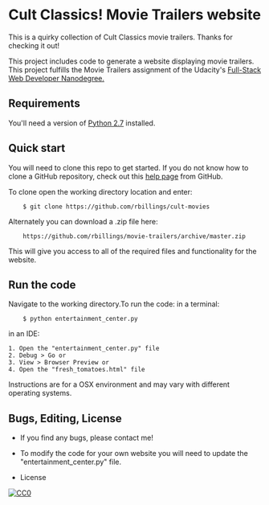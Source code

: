 # Cult Classics! Movie Trailers website

This is a quirky collection of Cult Classics movie trailers. Thanks for checking it out!

This project includes code to generate a website displaying movie trailers. This project fulfills
the Movie Trailers assignment of the Udacity's [Full-Stack Web Developer Nanodegree.][nano]

## Requirements
You'll need a version of [Python 2.7][python] installed.

## Quick start
You will need to clone this repo to get started. If you do not know how to clone a GitHub
repository, check out this [help page][git-clone] from GitHub.

To clone open the working directory location and enter:
```
    $ git clone https://github.com/rbillings/cult-movies
```
Alternately you can download a .zip file here:
```
    https://github.com/rbillings/movie-trailers/archive/master.zip
```
This will give you access to all of the required files and functionality for the website.

## Run the code
Navigate to the working directory.To run the code:
in a terminal:
```
    $ python entertainment_center.py
```
in an IDE:
```
1. Open the "entertainment_center.py" file
2. Debug > Go or
3. View > Browser Preview or
4. Open the "fresh_tomatoes.html" file
```
Instructions are for a OSX environment and may vary with different operating systems.

## Bugs, Editing, License
* If you find any bugs, please contact me!

* To modify the code for your own website you will need to update the "entertainment_center.py" file.

* License

[![CC0](http://i.creativecommons.org/p/zero/1.0/88x31.png)](http://creativecommons.org/publicdomain/zero/1.0/)

[nano]: https://www.udacity.com/course/full-stack-web-developer-nanodegree--nd004
[python]: https://www.python.org/download/releases/2.7/
[git-clone]: https://help.github.com/articles/cloning-a-repository/

